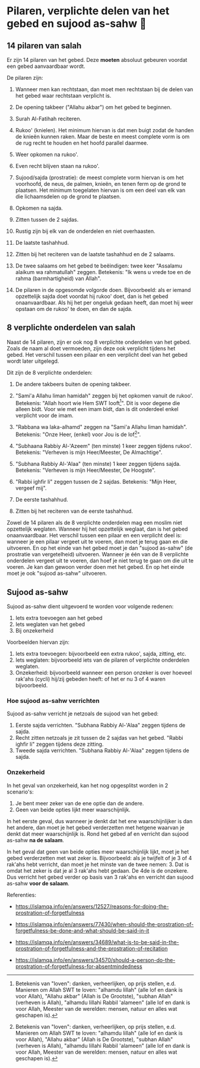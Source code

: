 # Pilaren, verplichte delen van het gebed en sujood as-sahw 🕌

## 14 pilaren van salah

Er zijn 14 pilaren van het gebed. Deze **moeten** absoluut gebeuren voordat een gebed aanvaardbaar wordt.

De pilaren zijn:

1. Wanneer men kan rechtstaan, dan moet men rechtstaan bij de delen van het gebed waar rechtstaan verplicht is.

2. De opening takbeer ("Allahu akbar") om het gebed te beginnen.

3. Surah Al-Fatihah reciteren.

4. Rukoo' (knielen). Het minimum hiervan is dat men buigt zodat de handen de knieën kunnen raken. Maar de beste en meest complete vorm is om de rug recht te houden en het hoofd parallel daarmee.

5. Weer opkomen na rukoo'.

6. Even recht blijven staan na rukoo'.

7. Sujood/sajda (prostratie): de meest complete vorm hiervan is om het voorhoofd, de neus, de palmen, knieën, en tenen ferm op de grond te plaatsen. Het minimum toegelaten hiervan is om een deel van elk van die lichaamsdelen op de grond te plaatsen.

8. Opkomen na sajda.

9. Zitten tussen de 2 sajdas.

10. Rustig zijn bij elk van de onderdelen en niet overhaasten.

11. De laatste tashahhud.

12. Zitten bij het reciteren van de laatste tashahhud en de 2 salaams.

13. De twee salaams om het gebed te beëindigen: twee keer "Assalamu alaikum wa rahmatullah" zeggen. Betekenis: "Ik wens u vrede toe en de rahma (barmhartigheid) van Allah".

14. De pilaren in de opgesomde volgorde doen. Bijvoorbeeld: als er iemand opzettelijk sajda doet voordat hij rukoo' doet, dan is het gebed onaanvaardbaar. Als hij het per ongeluk gedaan heeft, dan moet hij weer opstaan om de rukoo' te doen, en dan de sajda.

## 8 verplichte onderdelen van salah

Naast de 14 pilaren, zijn er ook nog 8 verplichte onderdelen van het gebed. Zoals de naam al doet vermoeden, zijn deze ook verplicht tijdens het gebed. Het verschil tussen een pilaar en een verplicht deel van het gebed wordt later uitgelegd.

Dit zijn de 8 verplichte onderdelen:

1. De andere takbeers buiten de opening takbeer.

2. "Sami'a Allahu liman hamidah" zeggen bij het opkomen vanuit de rukoo'. Betekenis: "Allah hoort wie Hem SWT looft[^1]". Dit is voor degene die alleen bidt. Voor wie met een imam bidt, dan is dit onderdeel enkel verplicht voor de imam.

3. "Rabbana wa laka-alhamd" zeggen na "Sami'a Allahu liman hamidah". Betekenis: "Onze Heer, (enkel) voor Jou is de lof[^1]".

4. "Subhaana Rabbiy Al-'Azeem" (ten minste) 1 keer zeggen tijdens rukoo'. Betekenis: "Verheven is mijn Heer/Meester, De Almachtige".

5. "Subhana Rabbiy Al-'Alaa" (ten minste) 1 keer zeggen tijdens sajda. Betekenis: "Verheven is mijn Heer/Meester, De Hoogste".

6. "Rabbi ighfir li" zeggen tussen de 2 sajdas. Betekenis: "Mijn Heer, vergeef mij".

7. De eerste tashahhud.

8. Zitten bij het reciteren van de eerste tashahhud.

Zowel de 14 pilaren als de 8 verplichte onderdelen mag een moslim niet opzettelijk weglaten. Wanneer hij het opzettelijk weglaat, dan is het gebed onaanvaardbaar. Het verschil tussen een pilaar en een verplicht deel is: wanneer je een pilaar vergeet uit te voeren, dan moet je terug gaan en die uitvoeren. En op het einde van het gebed moet je dan "sujood as-sahw" (de prostratie van vergetelheid) uitvoeren. Wanneer je één van de 8 verplichte onderdelen vergeet uit te voeren, dan hoef je niet terug te gaan om die uit te voeren. Je kan dan gewoon verder doen met het gebed. En op het einde moet je ook "sujood as-sahw" uitvoeren.

## Sujood as-sahw

Sujood as-sahw dient uitgevoerd te worden voor volgende redenen:

1. Iets extra toevoegen aan het gebed
2. Iets weglaten van het gebed
3. Bij onzekerheid

Voorbeelden hiervan zijn:

1. Iets extra toevoegen: bijvoorbeeld een extra rukoo', sajda, zitting, etc.
2. Iets weglaten: bijvoorbeeld iets van de pilaren of verplichte onderdelen weglaten.
3. Onzekerheid: bijvoorbeeld wanneer een person onzeker is over hoeveel rak'ahs (cycli) hij/zij gebeden heeft: of het er nu 3 of 4 waren bijvoorbeeld.

### Hoe sujood as-sahw verrichten

Sujood as-sahw verricht je netzoals de sujood van het gebed:

1. Eerste sajda verrichten. "Subhana Rabbiy Al-'Alaa" zeggen tijdens de sajda.
2. Recht zitten netzoals je zit tussen de 2 sajdas van het gebed. "Rabbi ighfir li" zeggen tijdens deze zitting.
3. Tweede sajda verrichten. "Subhana Rabbiy Al-'Alaa" zeggen tijdens de sajda.

### Onzekerheid

In het geval van onzekerheid, kan het nog opgesplitst worden in 2 scenario's:

1. Je bent meer zeker van de ene optie dan de andere.
2. Geen van beide opties lijkt meer waarschijnlijk.

In het eerste geval, dus wanneer je denkt dat het ene waarschijnlijker is dan het andere, dan moet je het gebed verderzetten met hetgene waarvan je denkt dat meer waarschijnlijk is. Rond het gebed af en verricht dan sujood as-sahw **na de salaam**.

In het geval dat geen van beide opties meer waarschijnlijk lijkt, moet je het gebed verderzetten met wat zeker is. Bijvoorbeeld: als je twijfelt of je 3 of 4 rak'ahs hebt verricht, dan moet je het minste van de twee nemen: 3. Dat is omdat het zeker is dat je al 3 rak'ahs hebt gedaan. De 4de is de onzekere. Dus verricht het gebed verder op basis van 3 rak'ahs en verricht dan sujood as-sahw **voor de salaam**.

[^1]: Betekenis van "loven": danken, verheerlijken, op prijs stellen, e.d. Manieren om Allah SWT te loven: "alhamdu lillah" (alle lof en dank is voor Allah), "Allahu akbar" (Allah is De Grootste), "subhan Allah" (verheven is Allah), "alhamdu lillahi Rabbil 'alameen" (alle lof en dank is voor Allah, Meester van de werelden: mensen, natuur en alles wat geschapen is).

Referenties:

- https://islamqa.info/en/answers/12527/reasons-for-doing-the-prostration-of-forgetfulness

- https://islamqa.info/en/answers/77430/when-should-the-prostration-of-forgetfulness-be-done-and-what-should-be-said-in-it

- https://islamqa.info/en/answers/34689/what-is-to-be-said-in-the-prostration-of-forgetfulness-and-the-prostration-of-recitation

- https://islamqa.info/en/answers/34570/should-a-person-do-the-prostration-of-forgetfulness-for-absentmindedness
